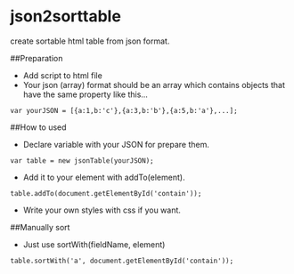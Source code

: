 json2sorttable
==============

create sortable html table from json format.

##Preparation

* Add script to html file <script src="jsonTable.js"></script>
* Your json (array) format should be an array which contains objects that have the same property like this...

```
var yourJSON = [{a:1,b:'c'},{a:3,b:'b'},{a:5,b:'a'},...];
```

##How to used

* Declare variable with your JSON for prepare them.

```
var table = new jsonTable(yourJSON);
```

* Add it to your element with addTo(element).

```
table.addTo(document.getElementById('contain'));
```

* Write your own styles with css if you want.

##Manually sort
* Just use sortWith(fieldName, element)

```
table.sortWith('a', document.getElementById('contain'));
```
